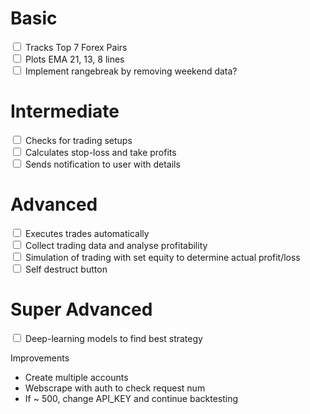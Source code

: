 <Title>Forex Tracker</Title>
<H1>Basic</H1> 
    <input type="checkbox">
    <label> Tracks Top 7 Forex Pairs</label><br>
    <input type="checkbox">
    <label> Plots EMA 21, 13, 8 lines</label><br>
    <input type="checkbox">
    <label> Implement rangebreak by removing weekend data?</label><br>
<H1>Intermediate</H1>
    <input type="checkbox">
    <label> Checks for trading setups</label><br>
    <input type="checkbox">
    <label> Calculates stop-loss and take profits</label><br>
    <input type="checkbox">
    <label> Sends notification to user with details</label><br>
<H1>Advanced</H1>
    <input type="checkbox">
    <label> Executes trades automatically</label><br>
    <input type="checkbox">
    <label> Collect trading data and analyse profitability</label><br>
    <input type="checkbox">
    <label> Simulation of trading with set equity to determine actual profit/loss</label><br>
    <input type="checkbox">
    <label> Self destruct button</label><br>
<H1>Super Advanced</H1>
    <input type="checkbox">
    <label> Deep-learning models to find best strategy</label><br>
    
Improvements
- Create multiple accounts
- Webscrape with auth to check request num
- If ~ 500, change API_KEY and continue backtesting